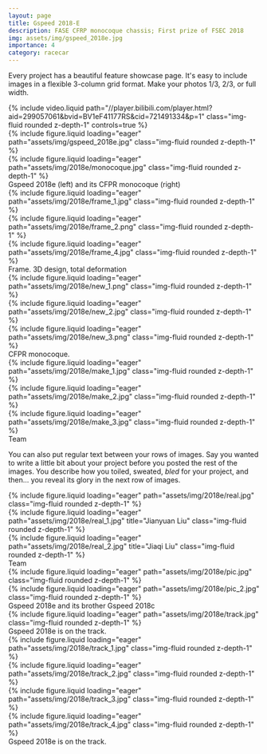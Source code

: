 ```yaml
---
layout: page
title: Gspeed 2018-E
description: FASE CFRP monocoque chassis; First prize of FSEC 2018
img: assets/img/gspeed_2018e.jpg
importance: 4
category: racecar
---
```


Every project has a beautiful feature showcase page.
It's easy to include images in a flexible 3-column grid format.
Make your photos 1/3, 2/3, or full width.

<div class="row">
    <div class="col-sm mt-3 mt-md-0">
        {% include video.liquid path="//player.bilibili.com/player.html?aid=299057061&bvid=BV1eF41177RS&cid=721491334&p=1" class="img-fluid rounded z-depth-1" controls=true %}
    </div>
</div>

<div class="row">
    <div class="col-sm mt-3 mt-md-0">
        {% include figure.liquid loading="eager" path="assets/img/gspeed_2018e.jpg" class="img-fluid rounded z-depth-1" %}
    </div>
    <div class="col-sm mt-3 mt-md-0">
        {% include figure.liquid loading="eager" path="assets/img/2018e/monocoque.jpg" class="img-fluid rounded z-depth-1" %}
    </div>
</div>
<div class="caption">
    Gspeed 2018e (left) and its CFPR monocoque (right)
</div>


<div class="row">
    <div class="col-sm mt-3 mt-md-0">
        {% include figure.liquid loading="eager" path="assets/img/2018e/frame_1.jpg" class="img-fluid rounded z-depth-1" %}
    </div>
    <div class="col-sm mt-3 mt-md-0">
        {% include figure.liquid loading="eager" path="assets/img/2018e/frame_2.png" class="img-fluid rounded z-depth-1" %}
    </div>
    <div class="col-sm mt-3 mt-md-0">
        {% include figure.liquid loading="eager" path="assets/img/2018e/frame_4.jpg" class="img-fluid rounded z-depth-1" %}
    </div>
</div>
<div class="caption">
    Frame. 3D design, total deformation
</div>


<div class="row">
    <div class="col-sm mt-3 mt-md-0">
        {% include figure.liquid loading="eager" path="assets/img/2018e/new_1.png" class="img-fluid rounded z-depth-1" %}
    </div>
    <div class="col-sm mt-3 mt-md-0">
        {% include figure.liquid loading="eager" path="assets/img/2018e/new_2.jpg" class="img-fluid rounded z-depth-1" %}
    </div>
    <div class="col-sm mt-3 mt-md-0">
        {% include figure.liquid loading="eager" path="assets/img/2018e/new_3.png" class="img-fluid rounded z-depth-1" %}
    </div>
</div>
<div class="caption">
    CFPR monocoque.
</div>


<div class="row">
    <div class="col-sm mt-3 mt-md-0">
        {% include figure.liquid loading="eager" path="assets/img/2018e/make_1.jpg" class="img-fluid rounded z-depth-1" %}
    </div>
    <div class="col-sm mt-3 mt-md-0">
        {% include figure.liquid loading="eager" path="assets/img/2018e/make_2.jpg" class="img-fluid rounded z-depth-1" %}
    </div>
    <div class="col-sm mt-3 mt-md-0">
        {% include figure.liquid loading="eager" path="assets/img/2018e/make_3.jpg" class="img-fluid rounded z-depth-1" %}
    </div>
</div>
<div class="caption">
    Team
</div>

You can also put regular text between your rows of images.
Say you wanted to write a little bit about your project before you posted the rest of the images.
You describe how you toiled, sweated, _bled_ for your project, and then... you reveal its glory in the next row of images.


<div class="row">
    <div class="col-sm mt-3 mt-md-0">
        {% include figure.liquid loading="eager" path="assets/img/2018e/real.jpg" class="img-fluid rounded z-depth-1" %}
    </div>
    <div class="col-sm mt-3 mt-md-0">
        {% include figure.liquid loading="eager" path="assets/img/2018e/real_1.jpg" title="Jianyuan Liu" class="img-fluid rounded z-depth-1" %}
    </div>
    <div class="col-sm mt-3 mt-md-0">
        {% include figure.liquid loading="eager" path="assets/img/2018e/real_2.jpg" title="Jiaqi Liu" class="img-fluid rounded z-depth-1" %}
    </div>
</div>
<div class="caption">
    Team
</div>


<div class="row">
    <div class="col-sm mt-3 mt-md-0">
        {% include figure.liquid loading="eager" path="assets/img/2018e/pic.jpg" class="img-fluid rounded z-depth-1" %}
    </div>
    <div class="col-sm mt-3 mt-md-0">
        {% include figure.liquid loading="eager" path="assets/img/2018e/pic_2.jpg" class="img-fluid rounded z-depth-1" %}
    </div>
</div>
<div class="caption">
    Gspeed 2018e and its brother Gspeed 2018c
</div>


<div class="row">
    <div class="col-sm mt-3 mt-md-0">
        {% include figure.liquid loading="eager" path="assets/img/2018e/track.jpg" class="img-fluid rounded z-depth-1" %}
    </div>
</div>
<div class="caption">
    Gspeed 2018e is on the track.
</div>

<div class="row">
    <div class="col-sm mt-3 mt-md-0">
        {% include figure.liquid loading="eager" path="assets/img/2018e/track_1.jpg" class="img-fluid rounded z-depth-1" %}
    </div>
    <div class="col-sm mt-3 mt-md-0">
        {% include figure.liquid loading="eager" path="assets/img/2018e/track_2.jpg" class="img-fluid rounded z-depth-1" %}
    </div>
</div>
<div class="row">
    <div class="col-sm mt-3 mt-md-0">
        {% include figure.liquid loading="eager" path="assets/img/2018e/track_3.jpg" class="img-fluid rounded z-depth-1" %}
    </div>
    <div class="col-sm mt-3 mt-md-0">
        {% include figure.liquid loading="eager" path="assets/img/2018e/track_4.jpg" class="img-fluid rounded z-depth-1" %}
    </div>
</div>
<div class="caption">
    Gspeed 2018e is on the track.
</div>
